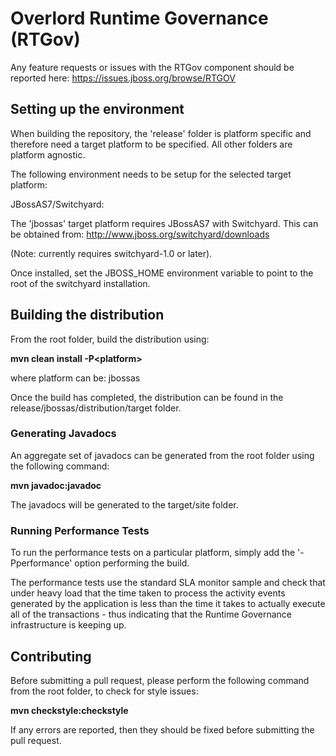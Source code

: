 # Overlord Runtime Governance (RTGov)

Any feature requests or issues with the RTGov component should be reported here: https://issues.jboss.org/browse/RTGOV


## Setting up the environment

When building the repository, the 'release' folder is platform specific and therefore need a
target platform to be specified. All other folders are platform agnostic.

The following environment needs to be setup for the selected target platform:


JBossAS7/Switchyard:

The 'jbossas' target platform requires JBossAS7 with Switchyard. This can be obtained from: http://www.jboss.org/switchyard/downloads

(Note: currently requires switchyard-1.0 or later).

Once installed, set the JBOSS_HOME environment variable to point to the root of the switchyard installation.



## Building the distribution

From the root folder, build the distribution using:

**mvn clean install -P&lt;platform&gt;**

where platform can be: jbossas 


Once the build has completed, the distribution can be found in the release/jbossas/distribution/target folder.


### Generating Javadocs

An aggregate set of javadocs can be generated from the root folder using the following command:

**mvn javadoc:javadoc**

The javadocs will be generated to the target/site folder.


### Running Performance Tests

To run the performance tests on a particular platform, simply add the '-Pperformance' option performing the build.

The performance tests use the standard SLA monitor sample and check that under heavy load that the time taken to
process the activity events generated by the application is less than the time it takes to actually execute all
of the transactions - thus indicating that the Runtime Governance infrastructure is keeping up.


## Contributing

Before submitting a pull request, please perform the following command from the root folder, to check for style issues:

**mvn checkstyle:checkstyle**

If any errors are reported, then they should be fixed before submitting the pull request.

